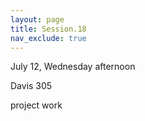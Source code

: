 ```yaml
---
layout: page
title: Session.18
nav_exclude: true
---
```


July 12, Wednesday afternoon

Davis 305

project work
